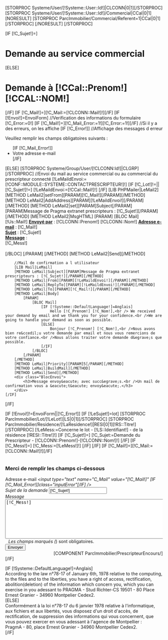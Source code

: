 [STORPROC Systeme/User/[!Systeme::User::Id!]|CLCONN|0|1][/STORPROC] 
[STORPROC Systeme/User/[!Systeme::User::Id!]/Commercial|CCal|0|1]
	[NORESULT]
		[STORPROC ParcImmobilier/Commercial/Referent=1|CCal|0|1][/STORPROC]
	[/NORESULT]
[/STORPROC]

[IF [!C_Sujet!]=]
	<h1>Demande au service commercial</h1>
[ELSE]
	<h1>Demande à [!CCal::Prenom!] <span style="text-transform: uppercase">[!CCal::Nom!]</span></h1>
[/IF]
[IF [!C_Mail!]=][!C_Mail:=[!CLCONN::Mail!]!][/IF]
[IF [!Envoi!]=EnvoiForm]
	//Verification des informations du formulaire
	[!C_Error:=0!]
	[IF [!C_Mail!]=][!C_Mail_Error:=1!][!C_Error:=1!][/IF]
	//Si il y a des erreurs, on les affiche
	[IF [!C_Error!]]
		//Affichage des messages d erreur
		<div class="BlocError" > 
			<p>Veuillez remplir les champs obligatoires suivants :</p>
			<ul>
				[IF [!C_Mail_Error!]]<li>Votre adresse e-mail</li>[/IF]
			</ul>
		</div>
	[ELSE]
		[STORPROC Systeme/Group/User/[!CLCONN:Id!]|CLGRP][/STORPROC] 
		//Envoi du mail au service commercial ou au commercial du prescripteur connecté
		[!LeMaildEnvoi:=[!CONF::MODULE::SYSTEME::CONTACTPRESCRIPTEUR!]!]
		[IF [!C_Lot!]!=||[!C_Sujet!]!=]
			[!LeMaildEnvoi:=[!CCal::Mail!]!]
		[/IF]
		[LIB PHPMailer|LeMail2]
		[METHOD LeMail2|setFrom][PARAM][!C_Mail!][/PARAM][/METHOD]
		[METHOD LeMail2|AddAddress][PARAM][!LeMaildEnvoi!][/PARAM][/METHOD]
		[METHOD LeMail2|set][PARAM]Subject[/PARAM][PARAM]Message de Pragma extranet prescripteurs : [!C_Sujet!][/PARAM][/METHOD]
		[METHOD LeMail2|MsgHTML]
			[PARAM]
				[BLOC Mail]
					<div>[!Us::Mail!]
						<u style="font-weight:bold;">Envoy&eacute; par</u> : [!CLCONN::Prenom!] [!CLCONN::Nom!] 
						<u style="font-weight:bold;">Adresse e-mail</u> : [!C_Mail!]<br/>
						<u style="font-weight:bold;">Sujet</u> : [!C_Sujet!]<br/>
						<u style="font-weight:bold;">Message</u> :<br />[!C_Mess!]<br /><br />
					</div>
				[/BLOC]
			[/PARAM]
		[/METHOD]
		[METHOD LeMail2|Send][/METHOD]



		//Mail de confirmation a l utilisateur
		[LIB Mail|LeMail]
		[METHOD LeMail|Subject][PARAM]Message de Pragma extranet prescripteurs : [!C_Sujet!][/PARAM][/METHOD]
		[METHOD LeMail|From][PARAM][!LeMaildEnvoi!][/PARAM][/METHOD]
		[METHOD LeMail|ReplyTo][PARAM][!LeMaildEnvoi!][/PARAM][/METHOD]
		[METHOD LeMail|To][PARAM][!C_Mail!][/PARAM][/METHOD]
		[METHOD LeMail|Body]
			[PARAM]
				[BLOC Mail]
					[IF [!Systeme::DefaultLanguage!]=Anglais]
						Hello [!C_Prenom!] [!C_Nom!],<br /> We received your demand by email and we thank you for your confidence.<br />We are going to handle your demand as soon as possible.
					[ELSE]
						Bonjour [!C_Prenom!] [!C_Nom!],<br />Nous avons bien re&ccedil;u votre demande par email et nous vous remercions de votre confiance.<br />Nous allons traiter votre demande d&egrave;s que possible.
					[/IF]
				[/BLOC]
			[/PARAM]
		[/METHOD]
		[METHOD LeMail|Priority][PARAM]5[/PARAM][/METHOD]
		[METHOD LeMail|BuildMail][/METHOD]
		[METHOD LeMail|Send][/METHOD]
		<div class="BlocEnvoi">
			<h3>Message envoy&eacute; avec succ&egrave;s.<br />Un mail de confirmation vous a &eacute;t&eacute; envoy&eacute;.</h3>
		</div>
	[/IF]
[/IF]

[IF [!Envoi!]!=EnvoiForm||[!C_Error!]]
	[IF [!LeSujet!]=lot]
		[STORPROC ParcImmobilier/Lot/[!LeLot!]|LS|0|1][/STORPROC] 
		[STORPROC ParcImmobilier/Residence/[!LaResidence!]|RESI|0|1][!RS::Titre!][/STORPROC] 
		[!LeMess:=Concerne le lot - [!LS::Identifiant!] - de la résidence [!RESI::Titre!]!] 
		[IF [!C_Sujet!]=]
			[!C_Sujet:=Demande du Prescripteur - [!CLCONN::Prenom!]-[!CLCONN::Nom!]!]
		[/IF]
		[IF [!C_Mess!]=]
			[!C_Mess:=[!LeMess!]!]
		[/IF]
	[/IF]
	[IF [!C_Mail!]=][!C_Mail:=[!CLCONN::Mail!]!][/IF]
	<div style="display:block;overflow:hidden;">
		<form class="FormContact" enctype="multipart/form-data"  method="post"  action="/[!Lien!]" style="border:none;">
			<div style="float:left;padding-right:78px;border-right:1px solid #0070BA;">
				<input type="hidden" name="C_Add" value="[IF [!C_Add!]!=][!C_Add!][ELSE][IF [!add!]!=][!add!][/IF][/IF]" />
				<input type="hidden" name="C_User"  value="[!C_User!]" />
				<input type="hidden" name="C_Lot"  value="[IF [!C_User!]=][!LeLot!][ELSE][!C_User!][/IF]" />
				<div class="InfosComplete">
					<div class="LigneForm"><h3>Merci de remplir les champs ci-dessous</h3></div>
					<div class="LigneForm">
						<label >Adresse e-mail <span class="obligatoire">*</span></label>
						<input type="text" name="C_Mail" value="[!C_Mail!]" [IF [!C_Mail_Error!]]class="inputError"[/IF]  />
					</div>
					<div class="LigneForm">
						<label  class="Partie2">Sujet de la demande</label>
						<input type="text" name="C_Sujet" value="[!C_Sujet!]"  />
					</div>
					<div class="LigneForm">
						<label   class="Partie2" style="vertical-align: top;">Message </label>
						<textarea cols="80" rows="8" name="C_Mess" style="[IF [!C_Mess_Error!]]background-color:#FFDE01;[/IF]" >[!C_Mess!]</textarea>
					</div>
					<div class="LigneForm" style="padding-left:10px;">
						Les champs marqu&eacute;s (<span class="obligatoire">*</span>) sont obligatoires.
					</div>
					<div class="LigneForm ">
						<input type="hidden" name="Envoi" value="EnvoiForm" />
						<div class="lienBtnCnt">
							<input type="submit" value="Envoyer">
						</div>
					</div>
				</div>
			</div>
			<div class="encoursPrescripteur" style="float:right;overflow:hidden;">
				[COMPONENT ParcImmobilier/PrescripteurEncours/]
			</div>
		</form>
	</div>
[/IF]
<div class="BasPage" >
	[IF [!Systeme::DefaultLanguage!]=Anglais]
		<div class="Italic">According to the law n°78-17 of January 6th, 1978 relative to the computing, to the files and to the liberties, you have a right of access, rectification, abolition(deletion) of the information which concern you, which you can exercise in you adessant to PRAGMA - Stud Richter-CS 19501 - 80 Place Ernest Granier - 34960 Montpelier Cedex2.</div>
	[ELSE]
		<div class="Italic">Conform&eacute;ment &agrave; la loi n&deg;78-17 du 6 janvier 1978 relative &agrave; l'informatique, aux fichiers et aux libert&eacute;s, vous disposez d'un droit d'acc&egrave;s, de rectification, de suppression des informations qui vous concernent, que vous pouvez exercer en vous adessant &agrave; l'agence de Montpellier : 
		<br />PragmA - 80, place Ernest Granier - 34960 Montpellier Cedex2.</div>
	[/IF]
</div>

